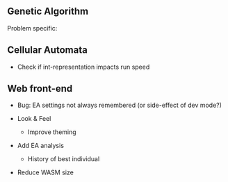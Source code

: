 Genetic Algorithm
-----------------

Problem specific:

Cellular Automata
-----------------

- Check if int-representation impacts run speed

Web front-end
-------------

- Bug: EA settings not always remembered (or side-effect of dev mode?)
- Look & Feel
    - Improve theming
- Add EA analysis
    - History of best individual

- Reduce WASM size